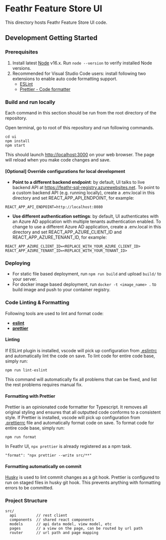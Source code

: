 # Feathr Feature Store UI

This directory hosts Feathr Feature Store UI code.

## Development Getting Started

### Prerequisites

1. Install latest [Node](https://nodejs.org/en/) v16.x. Run `node --version` to verify installed Node versions.
2. Recommended for Visual Studio Code users: install following two extensions to enable auto code formatting support.
   - [ESLint](https://marketplace.visualstudio.com/items?itemName=dbaeumer.vscode-eslint)
   - [Prettier - Code formatter](https://marketplace.visualstudio.com/items?itemName=esbenp.prettier-vscode)

### Build and run locally

Each command in this section should be run from the root directory of the repository.

Open terminal, go to root of this repository and run following commands.

```
cd ui
npm install
npm start
```

This should launch [http://localhost:3000](http://localhost:3000) on your web browser. The page will reload when you make code changes and save.

#### [Optional] Override configurations for local development

- **Point to a different backend endpoint**: by default, UI talks to live backend API at https://feathr-sql-registry.azurewebsites.net. 
To point to a custom backend API (e.g. running locally), create a .env.local in this directory and set REACT_APP_API_ENDPOINT, for example:

```
REACT_APP_API_ENDPOINT=http://localhost:8080
```

- **Use different authentication settings**: by default, UI authenticates with an Azure AD application with multiple tenants authentication enabled. 
To change to use a different Azure AD application, create a .env.local in this directory and set REACT_APP_AZURE_CLIENT_ID and REACT_APP_AZURE_TENANT_ID, for example:

```
REACT_APP_AZURE_CLIENT_ID=<REPLACE_WITH_YOUR_AZURE_CLIENT_ID>
REACT_APP_AZURE_TENANT_ID=<REPLACE_WITH_YOUR_TENANT_ID>
```

### Deploying

- For static file based deployment, run `npm run build` and upload `build/` to your server.
- For docker image based deployment, run `docker -t <image_name> .` to build image and push to your container registry.

### Code Linting & Formatting

Following tools are used to lint and format code:
  * [**eslint**](https://eslint.org/)
  * [**prettier**](https://prettier.io/)

#### Linting

If ESLint plugin is installed, vscode will pick up configuration from [.eslintrc](.eslintrc) and automatically lint the code on save. 
To lint code for entire code base, simply run:

```
npm run lint-eslint
```

This command will automatically fix all problems that can be fixed, and list the rest problems requires manual fix.

#### Formatting with Prettier

Prettier is an opinionated code formatter for Typescript. It removes all original styling and ensures that all outputted code conforms to a consistent style.
If Prettier is installed, vscode will pick up configuration from [.prettierrc](.prettierrc) file and automatically format code on save. 
To format code for entire code base, simply run:

```
npm run format
```

In Feathr UI, `npx prettier` is already registered as a npm task.
```
"format": "npx prettier --write src/**"
```

#### Formatting automatically on commit

[Husky](https://github.com/typicode/husky) is used to lint commit changes as a git hook. Prettier is configured to run on staged files in husky git hook. This prevents anything with formatting errors to be committed.

### Project Structure

```
src/
  api         // rest client
  components  // shared react components
  models      // api data model, view model, etc
  pages       // a view on the page, can be routed by url path
  router      // url path and page mapping
```

